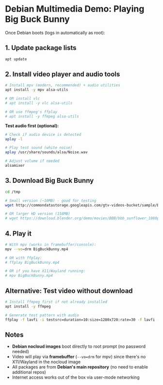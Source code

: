 # Debian Multimedia Demo: Playing Big Buck Bunny

Once Debian boots (logs in automatically as root):

## 1. Update package lists

```bash
apt update
```

## 2. Install video player and audio tools

```bash
# Install mpv (modern, recommended) + audio utilities
apt install -y mpv alsa-utils

# OR install vlc
# apt install -y vlc alsa-utils

# OR use ffmpeg's ffplay
# apt install -y ffmpeg alsa-utils
```

**Test audio first (optional):**

```bash
# Check if audio device is detected
aplay -l

# Play test sound (white noise)
aplay /usr/share/sounds/alsa/Noise.wav

# Adjust volume if needed
alsamixer
```

## 3. Download Big Buck Bunny

```bash
cd /tmp

# Small version (~10MB) - good for testing
wget http://commondatastorage.googleapis.com/gtv-videos-bucket/sample/BigBuckBunny.mp4

# OR larger HD version (158MB)
# wget https://download.blender.org/demo/movies/BBB/bbb_sunflower_1080p_30fps_normal.mp4 -O BigBuckBunny.mp4
```

## 4. Play it

```bash
# With mpv (works in framebuffer/console):
mpv --vo=drm BigBuckBunny.mp4

# OR with ffplay:
# ffplay BigBuckBunny.mp4

# OR if you have X11/Wayland running:
# mpv BigBuckBunny.mp4
```

## Alternative: Test video without download

```bash
# Install ffmpeg first if not already installed
apt install -y ffmpeg

# Generate test pattern with audio
ffplay -f lavfi -i testsrc=duration=10:size=1280x720:rate=30 -f lavfi -i sine=frequency=1000:duration=10
```

## Notes

- **Debian nocloud images** boot directly to root prompt (no password needed)
- Video will play via **framebuffer** (`--vo=drm` for mpv) since there's no X11/Wayland in the nocloud image
- All packages are from **Debian's main repository** (no need to enable additional repos)
- Internet access works out of the box via user-mode networking
